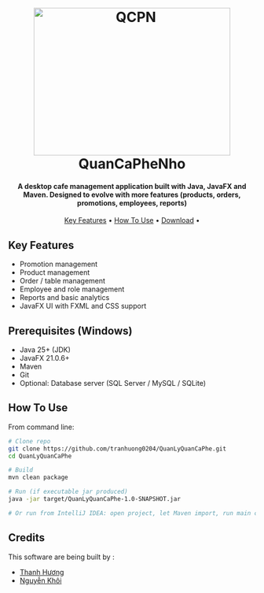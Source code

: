 
<h1 align="center">
  <br>
  <a href="https://github.com/tranhuong0204/QuanLyQuanCaPhe/"><img src="https://vps029.manageserver.in/menu/wp-content/uploads/2024/04/Hot-Coffee.png" alt="QCPN" width="400" height="300"></a>
  <br>
  QuanCaPheNho
  <br>
</h1>

<h4 align="center">A desktop cafe management application built with Java, JavaFX and Maven. Designed to evolve with more features (products, orders, promotions, employees, reports)</h4>

<p align="center">
  <a href="#key-features">Key Features</a> •
  <a href="#how-to-use">How To Use</a> •
  <a href="#download">Download</a> •
</p>


## Key Features

- Promotion management
- Product management
- Order / table management
- Employee and role management
- Reports and basic analytics
- JavaFX UI with FXML and CSS support


## Prerequisites (Windows)
- Java 25+ (JDK)
- JavaFX 21.0.6+
- Maven
- Git
- Optional: Database server (SQL Server / MySQL / SQLite)


## How To Use
From command line:
```bash
# Clone repo
git clone https://github.com/tranhuong0204/QuanLyQuanCaPhe.git
cd QuanLyQuanCaPhe

# Build
mvn clean package

# Run (if executable jar produced)
java -jar target/QuanLyQuanCaPhe-1.0-SNAPSHOT.jar

# Or run from IntelliJ IDEA: open project, let Maven import, run main class `com.example.quanlyquancaphe.Launcher`
```
## Credits

This software are being built by :

- [Thanh Hương](https://github.com/tranhuong0204)
- [Nguyễn Khôi](https://github.com/sniknerduke)





